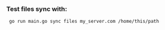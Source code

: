 ### Test files sync with:
```shell script
 go run main.go sync files my_server.com /home/this/path
```